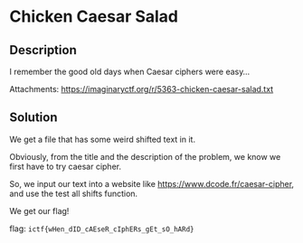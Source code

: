 # Chicken Caesar Salad

## Description
I remember the good old days when Caesar ciphers were easy…

Attachments:
https://imaginaryctf.org/r/5363-chicken-caesar-salad.txt

## Solution
We get a file that has some weird shifted text in it.

Obviously, from the title and the description of the problem, we know we first have to try caesar cipher.

So, we input our text into a website like https://www.dcode.fr/caesar-cipher, and use the test all shifts function.

We get our flag!

flag: ```ictf{wHen_dID_cAEseR_cIphERs_gEt_sO_hARd}```


